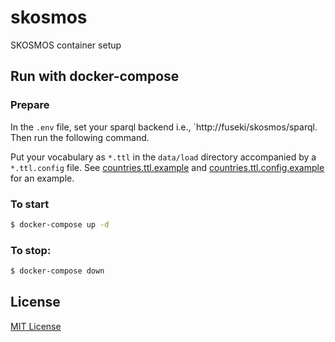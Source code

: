 # skosmos
SKOSMOS container setup

## Run with docker-compose
### Prepare
In the `.env` file, set your sparql backend i.e., `http://fuseki/skosmos/sparql. Then run the following command. 

Put your vocabulary as `*.ttl` in the `data/load` directory accompanied by a `*.ttl.config` file. See [countries.ttl.example](./data/load/countries.ttl.example) and [countries.ttl.config.example](./data/load/countries.ttl.config.example) for an example.

### To start
```bash
$ docker-compose up -d
```

### To stop:
```bash
$ docker-compose down
```

## License

[MIT License](LICENSE.md)
